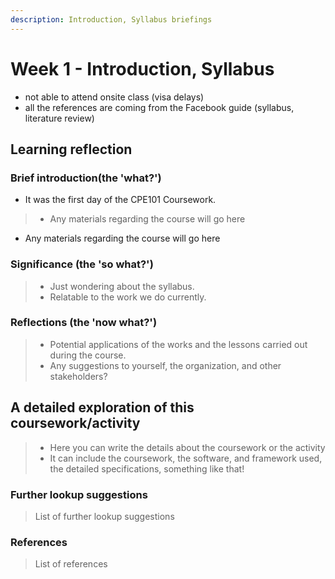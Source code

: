 ```yaml
---
description: Introduction, Syllabus briefings
---
```


# Week 1 - Introduction, Syllabus

* not able to attend onsite class (visa delays)
* all the references are coming from the Facebook guide (syllabus, literature review)

## Learning reflection

### Brief introduction(the 'what?')

* It was the first day of the CPE101 Coursework.

> * Any materials regarding the course will go here

* Any materials regarding the course will go here

### Significance (the 'so what?')

> * Just wondering about the syllabus.
> * Relatable to the work we do currently.

### Reflections (the 'now what?')

> * Potential applications of the works and the lessons carried out during the course.
> * Any suggestions to yourself, the organization, and other stakeholders?

## A detailed exploration of this coursework/activity

> * Here you can write the details about the coursework or the activity
> * It can include the coursework, the software, and framework used, the detailed specifications, something like that!

### Further lookup suggestions

> List of further lookup suggestions

### References

> List of references
